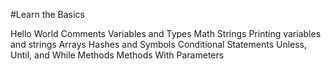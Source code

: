#Learn the Basics

Hello World
Comments
Variables and Types
Math
Strings
Printing variables and strings
Arrays
Hashes and Symbols
Conditional Statements
Unless, Until, and While
Methods
Methods With Parameters